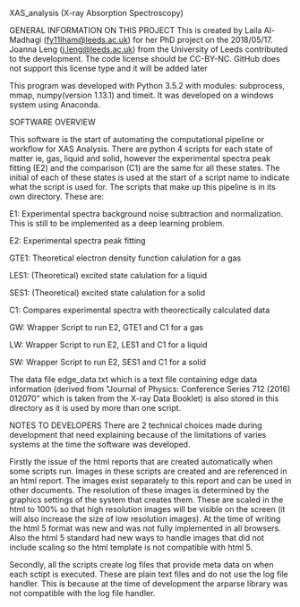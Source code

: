 XAS_analysis (X-ray Absorption Spectroscopy)

GENERAL INFORMATION ON THIS PROJECT
This is created by Laila Al-Madhagi (fy11lham@leeds.ac.uk) for her PhD project on the 2018/05/17. Joanna Leng (j.leng@leeds.ac.uk) from the University of Leeds contributed to the development. The code license should be CC-BY-NC. GitHub does not support this license type and it will be added later

This program was developed with Python 3.5.2 with modules: subprocess, mmap, numpy(version 1.13.1) and timeit. It was developed on a windows system using Anaconda.

SOFTWARE OVERVIEW

This software is the start of automating the computational pipeline or workflow for XAS Analysis. There are python 4 scripts for each state of matter ie, gas, liquid and solid, however the experimental spectra peak fitting (E2) and the comparison (C1) are the same for all these states. The initial of each of these states is used at the start of a script name to indicate what the script is used for. The scripts that make up this pipeline is in its own directory. These are:

E1: Experimental spectra background noise subtraction and normalization. This is still to be implemented as a deep learning problem.

E2: Experimental spectra peak fitting

GTE1: Theoretical electron density function calulation for a gas

LES1: (Theoretical) excited state calulation for a liquid

SES1: (Theoretical) excited state calulation for a solid

C1:  Compares experimental spectra with theorectically calculated data

GW:  Wrapper Script to run E2, GTE1 and C1 for a gas

LW:  Wrapper Script to run E2, LES1 and C1 for a liquid

SW:  Wrapper Script to run E2, SES1 and C1 for a solid


The data file edge_data.txt which is a text file containing edge data information (derived from "Journal of Physics: Conference Series 712 (2016) 012070" which is taken from the X-ray Data Booklet) is also stored in this directory as it is used by more than one script.

NOTES TO DEVELOPERS
There are 2 technical choices made during development that need explaining because of the limitations of varies systems at the time the software was developed.

Firstly the issue of the html reports that are created automatically when some scripts run. Images in these scripts are created and are referenced in an html report. The images exist separately to this report and can be used in other documents. The resolution of these images is determined by the graphics settings of the system that creates them. These are scaled in the html to 100% so that high resolution images will be visible on the screen (it will also increase the size of low resolution images). At the time of writing the html 5 format was new and was not fully implemented in all browsers. Also the html 5 standard had new ways to handle images that did not include scaling so the html template is not compatible with html 5.

Secondly, all the scripts create log files that provide meta data on when each sctipt is executed. These are plain text files and do not use the log file handler. This is because at the time of development the arparse library was not compatible with the log file handler.








